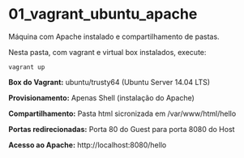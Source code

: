 # 01_vagrant_ubuntu_apache

Máquina com Apache instalado e compartilhamento de pastas.

Nesta pasta, com vagrant e virtual box instalados, execute:
```
vagrant up
```

**Box do Vagrant:** ubuntu/trusty64 (Ubuntu Server 14.04 LTS)

**Provisionamento:** Apenas Shell (instalação do Apache)

**Compartilhamento:** Pasta html sicronizada em /var/www/html/hello

**Portas redirecionadas:** Porta 80 do Guest para porta 8080 do Host

**Acesso ao Apache:** http://localhost:8080/hello
